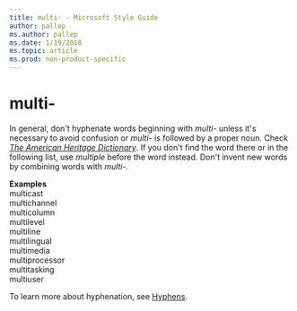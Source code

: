 ```yaml
---
title: multi- - Microsoft Style Guide
author: pallep
ms.author: pallep
ms.date: 1/19/2018
ms.topic: article
ms.prod: non-product-specific
---
```


# multi-

In general, don't hyphenate words beginning with *multi-* unless it's necessary to avoid confusion or *multi-* is followed by a proper noun. Check [*The American Heritage Dictionary*](https://ahdictionary.com/). If you don't find the word there or in the following list, use *multiple* before the word instead. Don't invent new words by combining words with *multi-.*

**Examples**<br />multicast <br />multichannel <br />multicolumn <br />multilevel <br />multiline <br />multilingual <br />multimedia <br />multiprocessor <br />multitasking <br />multiuser

To learn more about hyphenation, see [Hyphens](/style-guide/punctuation/dashes-hyphens/hyphens).
